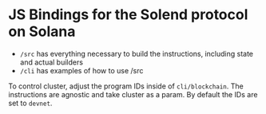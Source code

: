 # JS Bindings for the Solend protocol on Solana

- `/src` has everything necessary to build the instructions, including state and actual builders
- `/cli` has examples of how to use /src

To control cluster, adjust the program IDs inside of `cli/blockchain`. The instructions are agnostic and take cluster as a param. By default the IDs are set to `devnet`.
